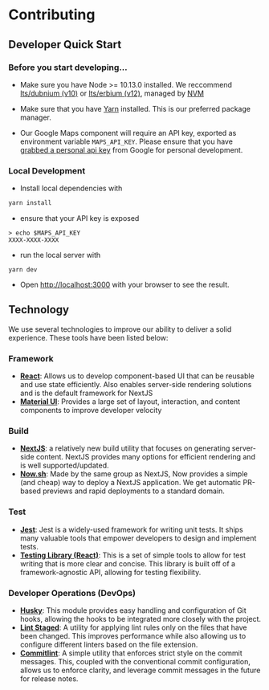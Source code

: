 # Contributing

## Developer Quick Start

### Before you start developing...

- Make sure you have Node >= 10.13.0 installed. We reccommend [lts/dubnium (v10)](https://nodejs.org/download/release/latest-dubnium/) or [lts/erbium (v12)](https://nodejs.org/download/release/latest-erbium/), managed by [NVM](https://github.com/nvm-sh/nvm)

- Make sure that you have [Yarn](https://classic.yarnpkg.com/en/docs/install/) installed. This is our preferred package manager.

- Our Google Maps component will require an API key, exported as environment variable `MAPS_API_KEY`. Please ensure that you have [grabbed a personal api key](https://developers.google.com/maps/documentation/javascript/get-api-key) from Google for personal development.

### Local Development

- Install local dependencies with

```bash
yarn install
```

- ensure that your API key is exposed

```
> echo $MAPS_API_KEY
XXXX-XXXX-XXXX
```

- run the local server with

```
yarn dev
```

- Open [http://localhost:3000](http://localhost:3000) with your browser to see the result.

## Technology

We use several technologies to improve our ability to deliver a solid experience. These tools have been listed below:

### Framework

- [**React**](https://reactjs.org/): Allows us to develop component-based UI that can be reusable and use state efficiently. Also enables server-side rendering solutions and is the default framework for NextJS
- [**Material UI**](https://material-ui.com/): Provides a large set of layout, interaction, and content components to improve developer velocity

### Build

- [**NextJS**](https://nextjs.org/): a relatively new build utility that focuses on generating server-side content. NextJS provides many options for efficient rendering and is well supported/updated.
- [**Now.sh**](https://zeit.co/): Made by the same group as NextJS, Now provides a simple (and cheap) way to deploy a NextJS application. We get automatic PR-based previews and rapid deployments to a standard domain.

### Test

- [**Jest**](https://jestjs.io/): Jest is a widely-used framework for writing unit tests. It ships many valuable tools that empower developers to design and implement tests.
- [**Testing Library (React)**](https://testing-library.com/docs/react-testing-library/intro): This is a set of simple tools to allow for test writing that is more clear and concise. This library is built off of a framework-agnostic API, allowing for testing flexibility.

### Developer Operations (DevOps)

- [**Husky**](https://github.com/typicode/husky): This module provides easy handling and configuration of Git hooks, allowing the hooks to be integrated more closely with the project.
- [**Lint Staged**](https://github.com/okonet/lint-staged): A utility for applying lint rules only on the files that have been changed. This improves performance while also allowing us to configure different linters based on the file extension.
- [**Commitlint**](https://github.com/conventional-changelog/commitlint): A simple utility that enforces strict style on the commit messages. This, coupled with the conventional commit configuration, allows us to enforce clarity, and leverage commit messages in the future for release notes.
